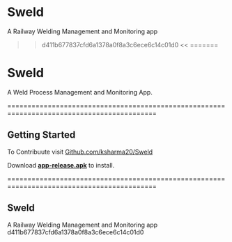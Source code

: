 # Sweld
A Railway Welding Management and Monitoring app
>> d411b677837cfd6a1378a0f8a3c6ece6c14c01d0 <<
=======
# Sweld
A Weld Process Management and Monitoring App.

===========================================================================================
## Getting Started

To Contribuute 
visit [Github.com/ksharma20/Sweld](https://www.github.com/ksharma20/Sweld/)

Download [**app-release.apk**](/build/app/outputs/flutter-apk/app-release.apk) to install.


===========================================================================================
## Sweld
A Railway Welding Management and Monitoring app
  d411b677837cfd6a1378a0f8a3c6ece6c14c01d0
